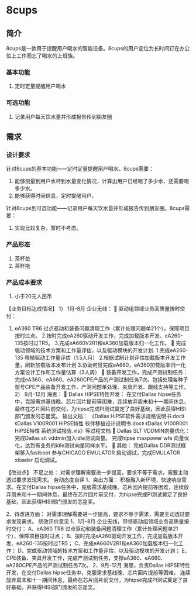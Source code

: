 # 8cups
## 简介
8cups是一款用于提醒用户喝水的智能设备。8cups的用户定位为长时间钉在办公位上工作而忘了喝水的上班族。

### 基本功能
1. 定时定量提醒用户喝水

### 可选功能
1. 记录用户每天饮水量并形成报告传到朋友圈

## 需求
### 设计要求
针对8cups的基本功能——定时定量提醒用户喝水。8cups需要：
1. 能够测量到用户水杯到水量变化情况，计算出用户已经喝了多少水、还需要喝多少水。
2. 能够获得时间信息，定时提醒用户。

针对8cups到可选功能——记录用户每天饮水量并形成报告传到朋友圈。8cups需要：
1. 实现比较复杂，暂时不考虑。

### 产品形态
1. 茶杯垫
2. 茶杯拖

### 产品成本要求
1.  小于20元人民币




【业务目标达成情况】
1）	1月-8月 企业无线：
	驱动组领域业务高质量按时交付：
1. eA360 TR6 过点驱动和装备问题清理工作（累计处理问题单21个）。保障项目按时过点。
2.按时完成eA260驱动开发工作，完成加载版本开发、eA260-135按时过TR5。
3.完成eA660V2R1和eA360加载版本归一化工作。
	完成驱动领域的技术方案和工作量评估，以及驱动模块的开发计划.
1.完成eA260-135 移植驱动工作量评估（1.5人月）
2.根据试制计划评估加载版本开发工作量，刷新加载版本发布计划
3.协助何觅完成eA660，eA360加载版本归一化方案设计工作和工作量估算（3人周）
	装备开发工作，完成产测试制任务：
完成eA360、eA660、eA260CPE产品的产测试制任务7次。包括处理各种子型号CPE产品装备开发工作、产测问题单处理、夹具开发、跟线支持等工作。
2）	9月-12月 海思：
	Dallas HIPSE特性开发：
在交付Dallas hipse任务中，克服需求基线晚、芯片回片提前等困难，连续放弃周末和十一期间休息，最终在芯片回片前交付，为hipse完成PI测试奠定了良好基础，因此获得HISI部门颁发的芯星奖。
输出文档：
《Dallas HiPSE软件需求规格说明书.doc》
《Dallas V100R001 HiPSE特性 软件移植设计说明书.doc》
《Dallas V100R001 HiPSE特性 系统测试报告.xls》等过程文档
	Dallas SLT VDDMIN向量优化：
完成Dallas slt vddmin加入idle测试向量。
完成hipse maxpower wfe 向量优化，达到有业务的idle测试向量同样水平。
	其他：
完成Dallas DDR测试框架移入fastboot
参与CHICAGO EMULATOR 启动调试，完成EMULATOR xloader 启动调试。

【改进点】
不足之处：
对需求理解需要进一步提高，要求不等于需求，需要主动透过要求发现需求。
劳动态度自评	1、突出方面：
积极融入新环境，快速响应需求。在交付Dallas hipse任务中，克服需求基线晚、芯片回片提前等困难，连续放弃周末和十一期间休息，最终在芯片回片前交付，为hipse完成PI测试奠定了良好基础，因此获得HISI部门颁发的芯星奖。

2、待改进方面：
对需求理解需要进一步提高，要求不等于需求，需要主动透过要求发现需求。
绩效评价意见	1、1月-8月 企业无线，带领驱动组领域业务高质量按时交付：
A、eA360 TR6 过点驱动和装备问题清理工作（累计处理问题单21个），保障项目按时过点；
B、按时完成eA260驱动开发工作，完成加载版本开发、eA260-135按时过TR5；
C、完成eA660V2R1和eA360加载版本归一化工作；
D、完成驱动领域的技术方案和工作量评估，以及驱动模块的开发计划；
E、CPE装备、夹具开发工作，完成产测试制任务，支撑eA360、eA660、eA260CPE产品的产测试制任务7次。
2、9月-12月 海思，负责Dallas HIPSE特性开发，在交付Dallas hipse任务中，克服需求基线晚、芯片回片提前等困难，
连续放弃周末和十一期间休息，最终在芯片回片前交付，为hipse完成PI测试奠定了良好基础，并获得HISI部门颁发的芯星奖。
